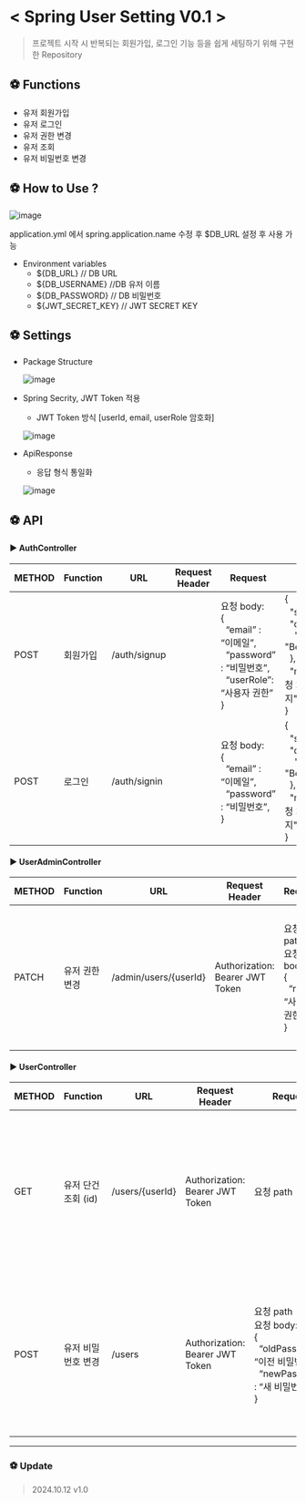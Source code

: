 # < Spring User Setting V0.1 >

> 프로젝트 시작 시 반복되는 회원가입, 로그인 기능 등을 쉽게 세팅하기 위해 구현한 Repository

## ⚽ Functions
- 유저 회원가입
- 유저 로그인
- 유저 권한 변경
- 유저 조회
- 유저 비밀번호 변경

## ⚽ How to Use ?

  ![image](https://github.com/user-attachments/assets/e13064f8-1896-42ba-8a8e-e0fc35073e93)

  application.yml 에서 spring.application.name 수정 후 $DB_URL 설정 후 사용 가능

  - Environment variables
    - ${DB_URL}           // DB URL
    - ${DB_USERNAME}      //DB 유저 이름
    - ${DB_PASSWORD}      // DB 비밀번호
    - ${JWT_SECRET_KEY}   // JWT SECRET KEY


## ⚽ Settings
- Package Structure
  
  ![image](https://github.com/user-attachments/assets/ae42afd3-cc62-480c-b0a7-107bf7e5559c)

- Spring Secrity, JWT Token 적용
  - JWT Token 방식 [userId, email, userRole 암호화]
  
  ![image](https://github.com/user-attachments/assets/96b56b5b-f009-4a55-9f5c-09774fd5ca55)

- ApiResponse
  - 응답 형식 통일화

  ![image](https://github.com/user-attachments/assets/1b4ec4be-f84e-4334-a6d4-cd92a0b1b39e)





## ⚽ API

#### ▶ AuthController

| METHOD | Function | URL | Request Header | Request | Response |
|--------|--------|--------|--------|--------|--------|
| POST  | 회원가입  | /auth/signup  |   | 요청 body:<br>{<br>&nbsp;&nbsp;“email” : “이메일”,<br>&nbsp;&nbsp;“password” : “비밀번호”,<br>&nbsp;&nbsp;“userRole”: “사용자 권한”<br>}  | {<br>&nbsp;&nbsp;"status": "상태",<br>&nbsp;&nbsp;"data": {<br>&nbsp;&nbsp;&nbsp;&nbsp;"bearerToken": "Bearer <JWT Token>"<br>&nbsp;&nbsp;},<br>&nbsp;&nbsp;"message": "요청 처리 여부 메세지"<br>}  |
| POST  | 로그인  | /auth/signin  |   | 요청 body:<br>{<br>&nbsp;&nbsp;“email” : “이메일”,<br>&nbsp;&nbsp;“password” : “비밀번호”,<br>}  | {<br>&nbsp;&nbsp;"status": "상태",<br>&nbsp;&nbsp;"data": {<br>&nbsp;&nbsp;&nbsp;&nbsp;"bearerToken": "Bearer <JWT Token>"<br>&nbsp;&nbsp;},<br>&nbsp;&nbsp;"message": "요청 처리 여부 메세지"<br>}  |


#### ▶ UserAdminController

| METHOD | Function | URL | Request Header | Request | Response |
|--------|--------|--------|--------|--------|--------|
| PATCH  | 유저 권한 변경  | /admin/users/{userId}  | Authorization: Bearer JWT Token  | 요청 path<br>요청 body:<br>{<br>&nbsp;&nbsp;“role”: “사용자 권한”<br>}  | {<br>&nbsp;&nbsp;"status": "상태",<br>&nbsp;&nbsp;"data": "유저 권한이 정상적으로 변경되었습니다.",<br>&nbsp;&nbsp;"message": "요청 처리 여부 메세지"<br>}  |


#### ▶ UserController

| METHOD | Function | URL | Request Header | Request | Response |
|--------|--------|--------|--------|--------|--------|
| GET  | 유저 단건 조회 (id)  | /users/{userId}  | Authorization: Bearer JWT Token  | 요청 path | {<br>&nbsp;&nbsp;"status": "상태",<br>&nbsp;&nbsp;"data": {<br>&nbsp;&nbsp;&nbsp;&nbsp;"id": "유저 ID",<br>&nbsp;&nbsp;&nbsp;&nbsp;"email": "유저 EMAIL"<br>&nbsp;&nbsp;},<br>&nbsp;&nbsp;"message": "요청 처리 여부 메세지"<br>}  |
| POST  | 유저 비밀번호 변경  | /users  | Authorization: Bearer JWT Token  | 요청 path<br>요청 body:<br>{<br>&nbsp;&nbsp;“oldPassword” : “이전 비밀번호”,<br>&nbsp;&nbsp;“newPassword” : “새 비밀번호”,<br>} | {<br>&nbsp;&nbsp;"status": "상태",<br>&nbsp;&nbsp;"data": {<br>&nbsp;&nbsp;&nbsp;&nbsp;"id": "유저 ID",<br>&nbsp;&nbsp;&nbsp;&nbsp;"email": "유저 EMAIL"<br>&nbsp;&nbsp;},<br>&nbsp;&nbsp;"message": "요청 처리 여부 메세지"<br>}  |

---

### ⚽ Update
> 2024.10.12 v1.0 
